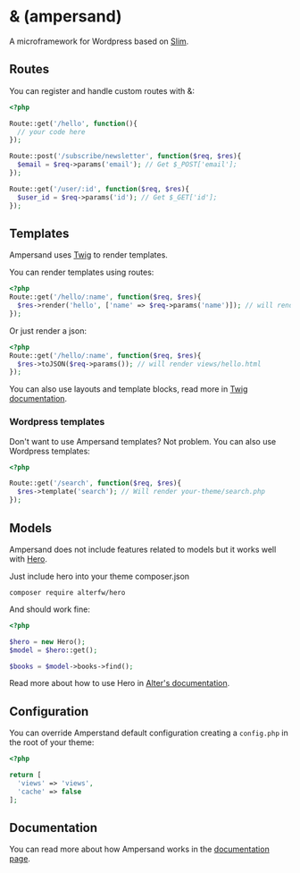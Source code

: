 & (ampersand)
=============

A microframework for Wordpress based on [Slim](http://www.slimframework.com/).

## Routes

You can register and handle custom routes with &:

```php
<?php

Route::get('/hello', function(){
  // your code here
});

Route::post('/subscribe/newsletter', function($req, $res){
  $email = $req->params('email'); // Get $_POST['email'];
});

Route::get('/user/:id', function($req, $res){
  $user_id = $req->params('id'); // Get $_GET['id'];
});
```

## Templates

Ampersand uses [Twig](http://twig.sensiolabs.org/) to render templates.

You can render templates using routes:

```php
<?php
Route::get('/hello/:name', function($req, $res){
  $res->render('hello', ['name' => $req->params('name')]); // will render views/hello.html
});
```

Or just render a json:

```php
<?php
Route::get('/hello/:name', function($req, $res){
  $res->toJSON($req->params()); // will render views/hello.html
});
```

You can also use layouts and template blocks, read more in [Twig documentation](http://twig.sensiolabs.org/documentation).

### Wordpress templates

Don't want to use Ampersand templates? Not problem. You can also use Wordpress templates:

```php
<?php

Route::get('/search', function($req, $res){
  $res->template('search'); // Will render your-theme/search.php
});
```

## Models

Ampersand does not include features related to models but it works well with [Hero](https://github.com/alterfw/hero).

Just include hero into your theme composer.json

    composer require alterfw/hero

And should work fine:

```php
<?php

$hero = new Hero();
$model = $hero::get();

$books = $model->books->find();
```

Read more about how to use Hero in [Alter's documentation](http://alter-framework.readthedocs.org/en/latest/models.html).

## Configuration

You can override Amperstand default configuration creating a `config.php` in the root of your theme:

```php
<?php

return [
  'views' => 'views',
  'cache' => false
];
```

## Documentation

You can read more about how Ampersand works in the [documentation page](http://alterfw.github.io/ampersand/docs/).

